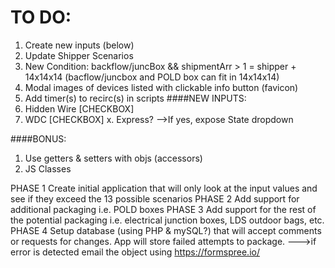 # TO DO:
1. Create new inputs (below)
2. Update Shipper Scenarios
3. New Condition: backflow/juncBox && shipmentArr > 1 = shipper + 14x14x14 (bacflow/juncbox and POLD box can fit in 14x14x14)
4. Modal images of devices listed with clickable info button (favicon)
5. Add timer(s) to recirc(s) in scripts
####NEW INPUTS:
1. Hidden Wire [CHECKBOX]
2. WDC [CHECKBOX]
x. Express?
-->If yes, expose State dropdown

####BONUS:
1. Use getters & setters with objs (accessors)
2. JS Classes


PHASE 1
Create initial application that will only look at the input values and see if they exceed the 13 possible scenarios
PHASE 2
Add support for additional packaging i.e. POLD boxes
PHASE 3
Add support for the rest of the potential packaging i.e. electrical junction boxes, LDS outdoor bags, etc.
PHASE 4
Setup database (using PHP & mySQL?) that will accept comments or requests for changes. App will store failed attempts to package. --->if error is detected email the object using https://formspree.io/